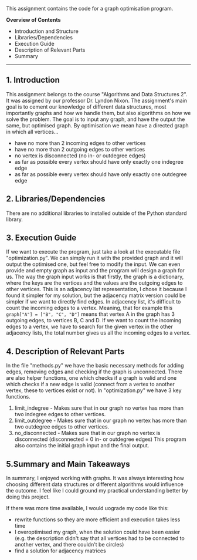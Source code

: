 This assignment contains the code for a graph optimisation program.

**Overview of Contents**
- Introduction and Structure
- Libraries/Dependencies
- Execution Guide
- Description of Relevant Parts
- Summary
---

## 1. Introduction
This assignment belongs to the course "Algorithms and Data Structures 2". It was assigned by our professor Dr. Lyndon Nixon. The assignment's main goal is to cement our knowledge of different data structures, most importantly graphs and how we handle them, but also algorithms on how we solve the problem.
The goal is to input any graph, and have the output the same, but optimised graph. By optimisation we mean have a directed graph in which all vertices...
- have no more than 2 incoming edges to other vertices
- have no more than 2 outgoing edges to other vertices
- no vertex is disconnected (no in- or outdegree edges)
- as far as possible every vertex should have only exactly one indegree edge
- as far as possible every vertex should have only exactly one outdegree edge

## 2. Libraries/Dependencies
There are no additional libraries to installed outside of the Python standard library.

## 3. Execution Guide
If we want to execute the program, just take a look at the executable file "optimization.py". We can simply run it with the provided graph and it will output the optimised one, but feel free to modify the input. We can even provide and empty graph as input and the program will design a graph for us.
The way the graph input works is that firstly, the graph is a dictionary, where the keys are the vertices and the values are the outgoing edges to other vertices. This is an adjacency list representation, I chose it because I found it simpler for my solution, but the adjacency matrix version could be simpler if we want to directly find edges. In adjacency list, it's difficult to count the incoming edges to a vertex. Meaning, that for example this `graph["A"] = ["B", "C", "D"]` means that vertex A in the graph has 3 outgoing edges, to vertices B, C and D. If we want to count the incoming edges to a vertex, we have to search for the given vertex in the other adjacency lists, the total number gives us all the incoming edges to a vertex.

## 4. Description of Relevant Parts
In the file "methods.py" we have the basic necessary methods for adding edges, removing edges and checking if the graph is unconnected. There are also helper functions, one which checks if a graph is valid and one which checks if a new edge is valid (connect from a vertex to another vertex, these to vertices exist or not).
In "optimization.py" we have 3 key functions.
1. limit_indegree - Makes sure that in our graph no vertex has more than two indegree edges to other vertices.
2. limit_outdegree - Makes sure that in our graph no vertex has more than two outdegree edges to other vertices.
3. no_disconnected - Makes sure that in our graph no vertex is disconnected (disconnected = 0 in- or outdegree edges)
This program also contains the initial graph input and the final output.

## 5.Summary and Main Takeaways
In summary, I enjoyed working with graphs. It was always interesting how choosing different data structures or different algorithms would influence the outcome. I feel like I could ground my practical understanding better by doing this project.

If there was more time available, I would uograde my code like this:
- rewrite functions so they are more efficient and execution takes less time
- I overoptimised my graph, when the solution could have been easier (e.g. the description didn't say that all vertices had to be connected to another vertex, and there couldn't be circles)
- find a solution for adjacency matrices